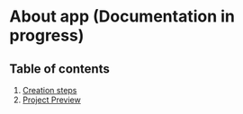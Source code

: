 # About app (Documentation in progress)

## Table of contents

1. [Creation steps](Creation_documentation.md)
2. [Project Preview](projet_preview.md)




